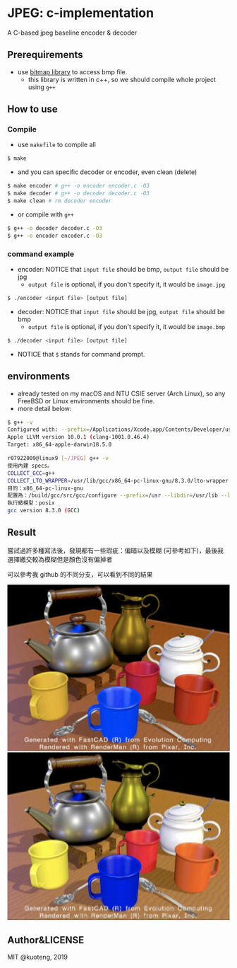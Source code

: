 # JPEG: c-implementation

A C-based jpeg baseline encoder & decoder

## Prerequirements

- use [bitmap library](https://github.com/ArashPartow/bitmap) to access bmp file.
  - this library is written in c++, so we should compile whole project using `g++`

## How to use

### Compile

- use `makefile` to compile all

```sh
$ make
```

- and you can specific decoder or encoder, even clean (delete)
```sh
$ make encoder # g++ -o encoder encoder.c -O3
$ make decoder # g++ -o decoder decoder.c -O3
$ make clean # rm decoder encoder
```

- or compile with `g++`
```sh
$ g++ -o decoder decoder.c -O3
$ g++ -o encoder encoder.c -O3
```

### command example

- encoder: NOTICE that `input file` should be bmp, `output file` should be jpg
    - `output file` is optional, if you don't specify it, it would be `image.jpg`

```sh
$ ./encoder <input file> [output file]
```

- decoder: NOTICE that `input file` should be jpg, `output file` should be bmp
    - `output file` is optional, if you don't specify it, it would be `image.bmp`

```sh
$ ./decoder <input file> [output file]
```

- NOTICE that `$` stands for command prompt.

## environments

- already tested on my macOS and NTU CSIE server (Arch Linux), so any FreeBSD or Linux  environments should be fine.
- more detail below:
```sh
$ g++ -v
Configured with: --prefix=/Applications/Xcode.app/Contents/Developer/usr --with-gxx-include-dir=/Applications/Xcode.app/Contents/Developer/Platforms/MacOSX.platform/Developer/SDKs/MacOSX10.14.sdk/usr/include/c++/4.2.1
Apple LLVM version 10.0.1 (clang-1001.0.46.4)
Target: x86_64-apple-darwin18.5.0
```

```sh
r07922009@linux9 [~/JPEG] g++ -v
使用內建 specs。
COLLECT_GCC=g++
COLLECT_LTO_WRAPPER=/usr/lib/gcc/x86_64-pc-linux-gnu/8.3.0/lto-wrapper
目的：x86_64-pc-linux-gnu
配置為：/build/gcc/src/gcc/configure --prefix=/usr --libdir=/usr/lib --libexecdir=/usr/lib --mandir=/usr/share/man --infodir=/usr/share/info --with-bugurl=https://bugs.archlinux.org/ --enable-languages=c,c++,ada,fortran,go,lto,objc,obj-c++ --enable-shared --enable-threads=posix --enable-libmpx --with-system-zlib --with-isl --enable-__cxa_atexit --disable-libunwind-exceptions --enable-clocale=gnu --disable-libstdcxx-pch --disable-libssp --enable-gnu-unique-object --enable-linker-build-id --enable-lto --enable-plugin --enable-install-libiberty --with-linker-hash-style=gnu --enable-gnu-indirect-function --enable-multilib --disable-werror --enable-checking=release --enable-default-pie --enable-default-ssp --enable-cet=auto
執行緒模型：posix
gcc version 8.3.0 (GCC)
```

## Result

嘗試過許多種寫法後，發現都有一些瑕疵：偏暗以及模糊 (可參考如下)，最後我選擇繳交較為模糊但是顏色沒有偏掉者

可以參考我 github 的不同分支，可以看到不同的結果

![](./dark.png)
![](./blur.png)

## Author&LICENSE

MIT @kuoteng, 2019
